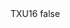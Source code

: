 <?xml version="1.0" encoding="UTF-8"?>
<CustomMetadata xmlns="http://soap.sforce.com/2006/04/metadata">
    <label>TXU16</label>
    <protected>false</protected>
</CustomMetadata>
